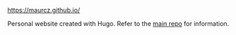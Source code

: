 https://maurcz.github.io/

Personal website created with Hugo. Refer to the [main repo](https://github.com/maurcz/site) for information.